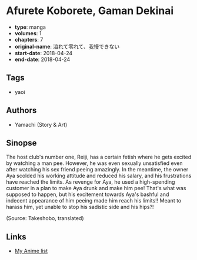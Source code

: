 # Afurete Koborete, Gaman Dekinai

-   **type**: manga
-   **volumes**: 1
-   **chapters**: 7
-   **original-name**: 溢れて零れて、我慢できない
-   **start-date**: 2018-04-24
-   **end-date**: 2018-04-24

## Tags

-   yaoi

## Authors

-   Yamachi (Story & Art)

## Sinopse

The host club's number one, Reiji, has a certain fetish where he gets excited by watching a man pee. However, he was even sexually unsatisfied even after watching his sex friend peeing amazingly. In the meantime, the owner Aya scolded his working attitude and reduced his salary, and his frustrations have reached the limits. As revenge for Aya, he used a high-spending customer in a plan to make Aya drunk and make him pee! That's what was supposed to happen, but his excitement towards Aya's bashful and indecent appearance of him peeing made him reach his limits!! Meant to harass him, yet unable to stop his sadistic side and his hips?!

(Source: Takeshobo, translated)

## Links

-   [My Anime list](https://myanimelist.net/manga/127684/Afurete_Koborete_Gaman_Dekinai)
